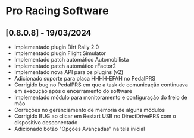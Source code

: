 # Pro Racing Software

## [0.8.0.8] - 19/03/2024

 - Implementado plugin Dirt Rally 2.0
 - Implementado plugin Flight Simulator
 - Implementado patch automático Automobilista
 - Implementado patch automático rFactor2
 - Implementado nova API para os plugins (v2)
 - Adicionado suporte para placa HHHH-EFAH no PedalPRS
 - Corrigido bug no PedalPRS em que a task de comunicação continuava em execução após o encerramento do software
 - Implementado módulo para monitoramento e configuração do freio de mão
 - Correções no gerenciamento de memória de alguns módulos
 - Corrigido BUG ao clicar em Restart USB no DirectDrivePRS com o dispositivo desconectado
 - Adicionado botão "Opções Avançadas" na tela inicial
